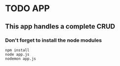 # TODO APP
## This app handles a complete CRUD
### Don't forget to install the node modules
```
npm install
node app.js
nodemon app.js
```
